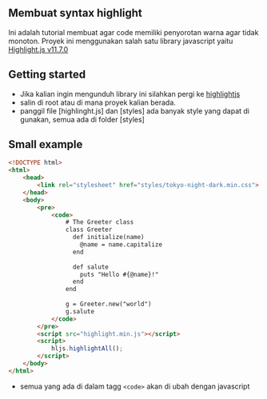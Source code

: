 ## Membuat syntax highlight

Ini adalah tutorial membuat agar code memiliki penyorotan warna agar tidak monoton.
Proyek ini menggunakan salah satu library javascript yaitu [Highlight.js v11.7.0](https://highlightjs.org/)

## Getting started

- Jika kalian ingin mengunduh library ini silahkan pergi ke [highlightjs](https://highlightjs.org/)
- salin di root atau di mana proyek kalian berada.
- panggil file [highlinght.js] dan [styles] ada banyak style yang dapat di gunakan, semua ada di folder [styles]

## Small example

```html
<!DOCTYPE html>
<html>
    <head>
        <link rel="stylesheet" href="styles/tokyo-night-dark.min.css">
    </head>
    <body>
        <pre>
            <code>
                # The Greeter class
                class Greeter
                  def initialize(name)
                    @name = name.capitalize
                  end
                
                  def salute
                    puts "Hello #{@name}!"
                  end
                end
                
                g = Greeter.new("world")
                g.salute
            </code>
        </pre>
        <script src="highlight.min.js"></script>
        <script>
            hljs.highlightAll();
        </script>
    </body>
</html>
```

- semua yang ada di dalam tagg ```<code>``` akan di ubah dengan javascript